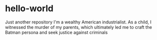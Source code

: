 # hello-world
Just another repository
I'm a wealthy American industrialist. As a child, I witnessed the murder of my parents, which ultimately led me to craft the Batman persona and seek justice against criminals
